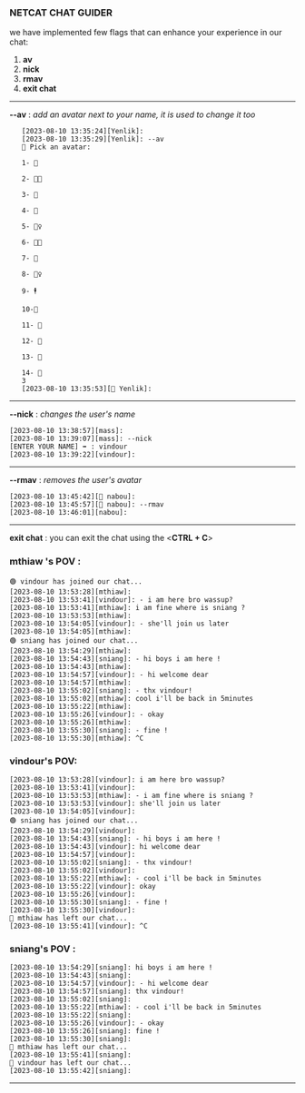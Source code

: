 ### NETCAT CHAT GUIDER
 we have implemented few flags that can enhance your experience in our chat:

1. **av**
2. **nick**
3. **rmav**
4. **exit chat**    
***
   **--av** :  *add an avatar next to your name, it is used to change it too*

       [2023-08-10 13:35:24][Yenlik]:
       [2023-08-10 13:35:29][Yenlik]: --av
       💠 Pick an avatar:
       
       1- 🧔
       
       2- 👩‍🦰️
       
       3- 🤴️
       
       4- 👸️
       
       5- 🧝‍♀️️
       
       6- 👩‍💻️
       
       7- 🐼️ 
       
       8- 🧞‍♀️️
       
       9- 🕴️
       
       10-🕺️
       
       11- 💃️
       
       12- 🦩️
       
       13- 🦚️
       
       14- 🐞️
       3
       [2023-08-10 13:35:53][🤴️ Yenlik]:

***
 **--nick** : *changes the user's name*

    [2023-08-10 13:38:57][mass]:   
    [2023-08-10 13:39:07][mass]: --nick
    [ENTER YOUR NAME] ➡ : vindour
    [2023-08-10 13:39:22][vindour]: 

***
**--rmav** : *removes the user's avatar*  

    [2023-08-10 13:45:42][🦩️ nabou]:       
    [2023-08-10 13:45:57][🦩️ nabou]: --rmav
    [2023-08-10 13:46:01][nabou]: 

***
**exit chat** : you can exit the chat using the <**CTRL + C**>

### mthiaw 's POV :

    🟢 vindour has joined our chat...
    [2023-08-10 13:53:28][mthiaw]: 
    [2023-08-10 13:53:41][vindour]: - i am here bro wassup?
    [2023-08-10 13:53:41][mthiaw]: i am fine where is sniang ?
    [2023-08-10 13:53:53][mthiaw]: 
    [2023-08-10 13:54:05][vindour]: - she'll join us later
    [2023-08-10 13:54:05][mthiaw]: 
    🟢 sniang has joined our chat...
    [2023-08-10 13:54:29][mthiaw]: 
    [2023-08-10 13:54:43][sniang]: - hi boys i am here !
    [2023-08-10 13:54:43][mthiaw]: 
    [2023-08-10 13:54:57][vindour]: - hi welcome dear
    [2023-08-10 13:54:57][mthiaw]: 
    [2023-08-10 13:55:02][sniang]: - thx vindour!
    [2023-08-10 13:55:02][mthiaw]: cool i'll be back in 5minutes
    [2023-08-10 13:55:22][mthiaw]: 
    [2023-08-10 13:55:26][vindour]: - okay
    [2023-08-10 13:55:26][mthiaw]: 
    [2023-08-10 13:55:30][sniang]: - fine !
    [2023-08-10 13:55:30][mthiaw]: ^C

### **vindour's POV**:

    [2023-08-10 13:53:28][vindour]: i am here bro wassup?
    [2023-08-10 13:53:41][vindour]: 
    [2023-08-10 13:53:53][mthiaw]: - i am fine where is sniang ?
    [2023-08-10 13:53:53][vindour]: she'll join us later
    [2023-08-10 13:54:05][vindour]: 
    🟢 sniang has joined our chat...
    [2023-08-10 13:54:29][vindour]: 
    [2023-08-10 13:54:43][sniang]: - hi boys i am here !
    [2023-08-10 13:54:43][vindour]: hi welcome dear
    [2023-08-10 13:54:57][vindour]: 
    [2023-08-10 13:55:02][sniang]: - thx vindour!
    [2023-08-10 13:55:02][vindour]: 
    [2023-08-10 13:55:22][mthiaw]: - cool i'll be back in 5minutes
    [2023-08-10 13:55:22][vindour]: okay
    [2023-08-10 13:55:26][vindour]: 
    [2023-08-10 13:55:30][sniang]: - fine !
    [2023-08-10 13:55:30][vindour]: 
    🔻 mthiaw has left our chat...
    [2023-08-10 13:55:41][vindour]: ^C

### **sniang's POV** :

    [2023-08-10 13:54:29][sniang]: hi boys i am here !
    [2023-08-10 13:54:43][sniang]: 
    [2023-08-10 13:54:57][vindour]: - hi welcome dear
    [2023-08-10 13:54:57][sniang]: thx vindour!
    [2023-08-10 13:55:02][sniang]: 
    [2023-08-10 13:55:22][mthiaw]: - cool i'll be back in 5minutes
    [2023-08-10 13:55:22][sniang]: 
    [2023-08-10 13:55:26][vindour]: - okay
    [2023-08-10 13:55:26][sniang]: fine !
    [2023-08-10 13:55:30][sniang]: 
    🔻 mthiaw has left our chat...
    [2023-08-10 13:55:41][sniang]: 
    🔻 vindour has left our chat...
    [2023-08-10 13:55:42][sniang]: 

***


